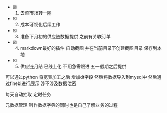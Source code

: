 - [x] 1. 去菜市场转一圈

- [x] 2. 成本可视化后续工作

- [x] 3. 准备下月初的供应链数据提供  之前有关联订单

- [x] 4. markdown最好的插件 自动截图 并在当前目录下创建截图目录 保存到本地

- [x] 5. 供应链月结 已线上化  不用急需跟进  五一假期之后提供

可以通过python 将宽表加工之后 增加dt字段  然后将数据导入到mysql中 然后通过finebi进行展示  涉不涉及数据泄密  

每天自动抽取  定时任务  


元数据管理  制作数据字典的同时也是自己了解业务的过程  